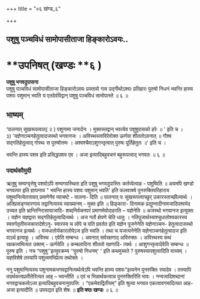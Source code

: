 +++
title = "०६ खंण्ड_६"

+++


## पशुषु पञ्चविधं सामोपासीताजा हिङ्कारोऽवयः..

# **उपनिषत् (खण्डः **६ )

**पशुषु भगवदुपासना**  
पशुषु पञ्चविधं सामोपासीताजा हिङ्कारोऽवयः प्रस्तावो गाव उद्गीथोऽश्वाः प्रतिहारः पुरुषो निधनं भवन्ति हास्य पशवः पशुमान् भवति य एतदेवंविद्वान् पशुषु पञ्चविधं सामोपास्ते ॥ ६ ॥

## **भाष्यम्**

‘पालनात् सुखरूपत्वात्( २ ) पशुनामा जनार्दनः । मुक्तस्तद्वान् भवत्येव पशुषूपासको हरेः ॥ ' इति च ।  
३) 'यज्ञेनाञ्चनहेतुत्वादजस्थो भगवानजः । अविस्थस्त्वविरेवोक्त ऊर्णया शीततोऽवनात् ॥ गौश्व सद्गतिहेतुत्वाद् गोस्थः स पुरुषोत्तमः । अश्वश्चैवाऽशुगन्तृत्वात् पुरुषः पूर्तिहेतुतः ॥' इति च ।

भवन्ति हास्य पशव इति प्रसिद्धपशव एव । अजा इत्यादिबहुवचनं बहुरूपत्वाद् भगवतः ॥ ६ ॥

### पदार्थकौमुदी

ऋतुषु सम्यग्वृत्तेषु पशवोऽपि सम्यगवस्थिता इति पशुषु भगवदुपास्तिः कर्तव्येत्याह - पशुष्विति ॥ अयमपि खण्डो भगवत्पर इति ज्ञापनाय " भवन्ति हास्य पशवः पशुमान् भवति' इति फलवाक्ये पुनरुक्तिपरिहाराय पशुमानित्येतत्तावत् प्रमाणेनैव व्याचष्टे - पालना- दिति ॥ पालनात् पः सुखरूपत्वाच्छुर् उकारस्ताच्छील्यार्थः । अतिप्रसङ्गवारणाय तद्वानित्यस्य व्याख्यानम् - मुक्त इति ॥ हिङ्कारा- दिनामक प्रद्युम्नादीनामजादिपश्वभेद उच्यत इति भ्रान्तिनिरासायाजादि- शब्दनिर्वचनपरं प्रमाणमेवोदाहरति – यज्ञेनेति ॥ अजस्थो भगवानज इत्युक्तः । यज्ञेन यज्ञद्वारा सद्गतिहेतुत्वादित्यर्थः । अज गतौ क्षेपणे चेति धातुः । गतिपूजार्थस्याश्चुधातोश्वकारस्य स्ववर्गतृतीयजकारादेशेऽनु- स्वारस्य च लोपे च यति प्रवर्तत इति यज्ञेन पूजनेनेति यज्ञेनाञ्चन- हेतुत्वादजस्थो भगवानज इत्यर्थः । यजधातोर्यकारलोपेऽज इति भवति । तथा च यजत्यनेनेति यज्ञेनाञ्चनहेतुत्वादज इति वाऽर्थ इत्याहुः । अविस्थ । एवेति सम्बन्धः । अवनात् सर्वरक्षणाद् अविरुक्तः । अविस्थस्य कथं रक्षकत्वमित्यत उक्तम् - ऊर्णयेति ॥ कम्बलादिना शीततो रक्षणादि- त्यर्थः । आशुगन्तृत्वादेवेति सम्बन्धः ॥ पुरुष इति । नच “पशुषु''इत्युपक्रम्य ‘‘पुरुषो निधनम्' ' इति कथमुच्यते ? पुरुषस्यापशुत्वादिति वाच्यम् । यज्ञविशेषे तस्यापि पशुत्वमभिप्रेत्य तथोक्तेः ।

ननु पशुमानित्यस्य पशुनामकभगवद्वानित्यर्थत्वेऽपि भवन्ति हास्य पशवः”इत्यनेन पुनरुक्तिः स्यादेव । तस्यापि तदर्थकत्वप्रतीतेरित्यत आह् – भवन्तीति ॥ एवं च भिन्नार्थकत्वान्न पुनरुक्तिरिति भावः । नन्वजादिशब्दानां भगवद्वाचकत्वेऽजा इत्यादिबहुवचनानुपपत्तिः । “एकमेवाद्वितीयम्” इति श्रुत्या भगवत एकत्वावगमादित्यत आह- अजा इत्यादीति ॥ उपपद्यत इति शेषः ॥ **इति षष्ठः खण्डः** ॥ ६ ॥

